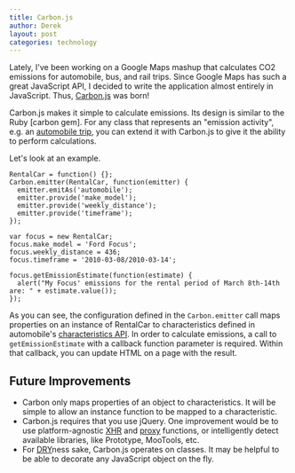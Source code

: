 ```yaml
---
title: Carbon.js
author: Derek
layout: post
categories: technology
---
```


Lately, I've been working on a Google Maps mashup that calculates CO2 emissions for automobile, bus, and rail trips. Since Google Maps has such a great JavaScript API, I decided to write the application almost entirely in JavaScript. Thus, [Carbon.js](http://github.com/dkastner/Carbon.js) was born!

Carbon.js makes it simple to calculate emissions. Its design is similar to the Ruby [carbon gem]. For any class that represents an "emission activity", e.g. an [automobile trip](http://carbon.brighterplanet.com/models/automobile_trip), you can extend it with Carbon.js to give it the ability to perform calculations.

Let's look at an example.

    RentalCar = function() {};
    Carbon.emitter(RentalCar, function(emitter) {
      emitter.emitAs('automobile');
      emitter.provide('make_model');
      emitter.provide('weekly_distance');
      emitter.provide('timeframe');
    });
    
    var focus = new RentalCar;
    focus.make_model = 'Ford Focus';
    focus.weekly_distance = 436;
    focus.timeframe = '2010-03-08/2010-03-14';
    
    focus.getEmissionEstimate(function(estimate) {
      alert("My Focus' emissions for the rental period of March 8th-14th are: " + estimate.value());
    });

As you can see, the configuration defined in the `Carbon.emitter` call maps properties on an instance of RentalCar to characteristics defined in automobile's [characteristics API](http://carbon.brighterplanet.com/automobiles/options). In order to calculate emissions, a call to `getEmissionEstimate` with a callback function parameter is required. Within that callback, you can update HTML on a page with the result.

## Future Improvements

* Carbon only maps properties of an object to characteristics. It will be simple to allow an instance function to be mapped to a characteristic.
* Carbon.js requires that you use jQuery. One improvement would be to use platform-agnostic [XHR](http://en.wikipedia.org/wiki/XHR) and [proxy](http://api.jquery.com/jQuery.proxy/) functions, or intelligently detect available libraries, like Prototype, MooTools, etc.
* For [DRY](http://en.wikipedia.org/wiki/DRY)ness sake, Carbon.js operates on classes. It may be helpful to be able to decorate any JavaScript object on the fly.
